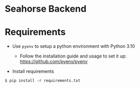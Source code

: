 # Seahorse Backend

# Requirements

-   Use `pyenv` to setup a python environment with Python 3.10
    -   Follow the installation guide and usage to set it up: https://github.com/pyenv/pyenv
 
-   Install requirements
```
$ pip install -r requirements.txt
```
